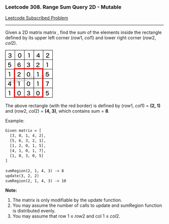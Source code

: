 ### Leetcode 308. Range Sum Query 2D - Mutable
[Leetcode Subscribed Problem](https://leetcode.com/problems/range-sum-query-2d-mutable/)

---

Given a 2D matrix matrix , find the sum of the elements inside the rectangle defined by its upper left corner (*row*1, *col*1) and lower right corner (*row*2, *col*2).

![](RangeSumQuery2DMutable_001.png?raw=true")

The above rectangle (with the red border) is defined by (*row*1, *col*1) = **(2, 1)** and (*row*2, *col*2) = **(4, 3)**, which contains sum = **8**.

Example:
```
Given matrix = [
  [3, 0, 1, 4, 2],
  [5, 6, 3, 2, 1],
  [1, 2, 0, 1, 5],
  [4, 1, 0, 1, 7],
  [1, 0, 3, 0, 5]
]

sumRegion(2, 1, 4, 3) -> 8
update(3, 2, 2)
sumRegion(2, 1, 4, 3) -> 10
```

**Note:**
1. The matrix is only modifiable by the update function.
1. You may assume the number of calls to update and sumRegion function is distributed evenly.
1. You may assume that row 1 ≤ *row*2 and col 1 ≤ *col*2.
